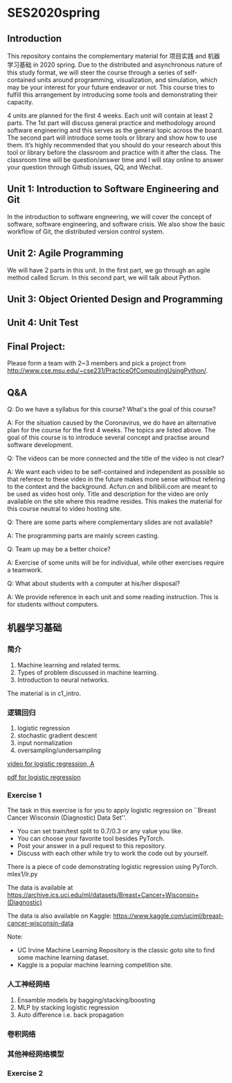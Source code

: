 # SES2020spring

## Introduction

This repository contains the complementary material for 项目实践 and 机器学习基础 in 2020 spring.
Due to the distributed and
asynchronous
nature of this study format, we will steer the course through a series of self-contained units around programming, visualization, and simulation, which may be your interest for your future endeavor or not. This course tries to fulfill this arrangement by introducing some tools and demonstrating their capacity. 

4 units are planned for the first 4 weeks. Each unit will contain at least 2 parts. The 1st part will discuss general practice and methodology around software engineering and this serves as the general topic across the board. The second part will introduce some tools or library and show how to use them. It’s highly recommended that you should do your research about this tool or library before the classroom and practice with it after the class. The classroom time will be question/answer time and I will stay online to answer your question through Github issues, QQ, and Wechat.

## Unit 1: Introduction to Software Engineering and Git

In the introduction to software engneering, we will cover the concept of software, software engineering, and software crisis. We also show the basic workflow of Git, the distributed version control system.

## Unit 2: Agile Programming

We will have 2 parts in this unit. In the first part, we go through an agile method called Scrum. In this second part, we will talk about Python.

## Unit 3: Object Oriented Design and Programming

## Unit 4: Unit Test

## Final Project:

Please form a team with 2~3 members and pick a project from http://www.cse.msu.edu/~cse231/PracticeOfComputingUsingPython/.

## Q&A

Q: Do we have a syllabus for this course? What's the goal of this course?

A: For the situation caused by the Coronavirus, we do have an alternative plan for the course for the first 4 weeks. The topics are listed above. The goal of this course is to introduce several concept and practise around software development.

Q: The videos can be more connected and the title of the video is not clear?

A: We want each video to be self-contained and independent as possible so that referece to these video in the future makes more sense without refering to the context and the background. Acfun.cn and bilibili.com are meant to be used as video host only. Title and description for the video are only available on the site where this readme resides. This makes the material for this course neutral to video hosting site.

Q: There are some parts where complementary slides are not available?

A: The programming parts are mainly screen casting.

Q: Team up may be a better choice?

A: Exercise of some units will be for individual, while other exercises require a teamwork.

Q: What about students with a computer at his/her disposal?

A: We provide reference in each unit and some reading instruction. This is for students without computers.

## 机器学习基础

### 简介

1. Machine learning and related terms.
2. Types of problem discussed in machine learning.
3. Introduction to neural networks.

The material is in c1_intro.

### 逻辑回归

1. logistic regression
2. stochastic gradient descent
3. input normalization
4. oversampling/undersampling

[video for logistic regression, A](https://www.acfun.cn/v/ac15394923)

[pdf for logistic regression](https://github.com/pipehappy1/SES2020spring/blob/master/C2_logistic_regression.pdf)

### Exercise 1

The task in this exercise is for you to apply logistic regression on ``Breast Cancer Wisconsin (Diagnostic) Data Set''.

* You can set train/test split to 0.7/0.3 or any value you like.
* You can choose your favorite tool besides PyTorch.
* Post your answer in a pull request to this repository.
* Discuss with each other while try to work the code out by yourself.

There is a piece of code demonstrating logistic regression using PyTorch.  mlex1/lr.py

The data is available at https://archive.ics.uci.edu/ml/datasets/Breast+Cancer+Wisconsin+(Diagnostic)

The data is also available on Kaggle: https://www.kaggle.com/uciml/breast-cancer-wisconsin-data

Note:

* UC Irvine Machine Learning Repository is the classic goto site to find some machine learning dataset.
* Kaggle is a popular machine learning competition site.

### 人工神经网络

1. Ensamble models by bagging/stacking/boosting
2. MLP by stacking logistic regression
3. Auto difference i.e. back propagation

### 卷积网络

### 其他神经网络模型

### Exercise 2
